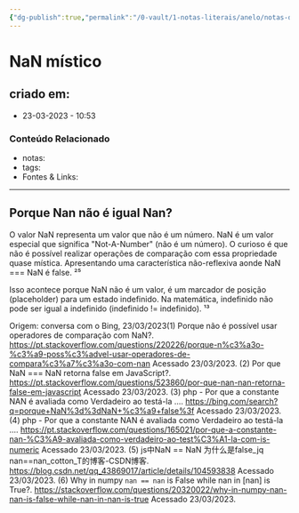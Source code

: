 ```yaml
---
{"dg-publish":true,"permalink":"/0-vault/1-notas-literais/anelo/notas-de-estudo/javascript-1/na-n-mistico/","dgHomeLink":true,"dgShowLocalGraph":true,"dgShowFileTree":true,"dgEnableSearch":true}
---
```


# NaN místico

## criado em: 
-  23-03-2023 - 10:53

### Conteúdo Relacionado
- notas: 
- tags: 
- Fontes & Links: 

---
## Porque Nan não é igual Nan?

O valor NaN representa um valor que não é um número. NaN é um valor especial que significa "Not-A-Number" (não é um número). O curioso é que não é possível realizar operações de comparação com essa propriedade quase mística. Apresentando uma característica não-reflexiva aonde NaN === NaN é false. ²⁵

Isso acontece porque NaN não é um valor, é um marcador de posição (placeholder) para um estado indefinido. Na matemática, indefinido não pode ser igual a indefinido (indefinido != indefinido). ¹³

Origem: conversa com o Bing, 23/03/2023(1) Porque não é possível usar operadores de comparação com NaN?. https://pt.stackoverflow.com/questions/220226/porque-n%c3%a3o-%c3%a9-poss%c3%advel-usar-operadores-de-compara%c3%a7%c3%a3o-com-nan Acessado 23/03/2023.
(2) Por que NaN === NaN retorna false em JavaScript?. https://pt.stackoverflow.com/questions/523860/por-que-nan-nan-retorna-false-em-javascript Acessado 23/03/2023.
(3) php - Por que a constante NAN é avaliada como Verdadeiro ao testá-la .... https://bing.com/search?q=porque+NaN%3d%3dNaN+%c3%a9+false%3f Acessado 23/03/2023.
(4) php - Por que a constante NAN é avaliada como Verdadeiro ao testá-la .... https://pt.stackoverflow.com/questions/165021/por-que-a-constante-nan-%C3%A9-avaliada-como-verdadeiro-ao-test%C3%A1-la-com-is-numeric Acessado 23/03/2023.
(5) js中NaN == NaN 为什么是false_jq nan==nan_cotton_T的博客-CSDN博客. https://blog.csdn.net/qq_43869017/article/details/104593838 Acessado 23/03/2023.
(6) Why in numpy `nan == nan` is False while nan in [nan] is True?. https://stackoverflow.com/questions/20320022/why-in-numpy-nan-nan-is-false-while-nan-in-nan-is-true Acessado 23/03/2023.